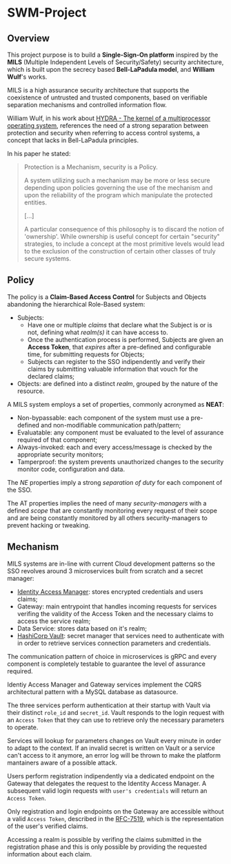 # SWM-Project

## Overview
This project purpose is to build a **Single-Sign-On platform** inspired by the **MILS** (Multiple Independent Levels of Security/Safety) security architecture, which is built upon the secrecy based **Bell-LaPadula model**, and **William Wulf**'s works.

MILS is a high assurance security architecture that supports the coexistence of untrusted and trusted components, based on verifiable separation mechanisms and controlled information flow.

William Wulf, in his work about [HYDRA - The kernel of a multiprocessor operating system](https://dl.acm.org/doi/10.1145/355616.364017), references the need of a strong separation between protection and security when referring to access control systems, a concept that lacks in Bell-LaPadula principles.

In his paper he stated:
> Protection is a Mechanism, security is a Policy. 
> 
> A system utilizing such a mechanism may be more or less secure depending upon policies governing the use of the mechanism and upon the reliability of the program which manipulate the protected entities. 
> 
> [...]
> 
> A particular consequence of this philosophy is to discard the notion of 'ownership'. 
> While ownership is useful concept for certain "security" strategies, to include a concept at the most primitive levels would lead to the exclusion of the construction of certain other classes of truly secure systems.
 

## Policy
The policy is a **Claim-Based Access Control** for Subjects and Objects abandoning the hierarchical Role-Based system:

* Subjects: 
  * Have one or multiple _claims_ that declare what the Subject is or is not, defining what _realm(s)_ it can have access to. 
  * Once the authentication process is performed, Subjects are given an **Access Token**, that _expires_ after a pre-defined and configurable time, for submitting requests for Objects;
  * Subjects can register to the SSO indipendently and verify their claims by submitting valuable information that vouch for the declared claims;
* Objects: are defined into a distinct _realm_, grouped by the nature of the resource.

A MILS system employs a set of properties, commonly acronymed as **NEAT**:
* Non-bypassable: each component of the system must use a pre-defined and non-modifiable communication path/pattern;
* Evaluatable: any component must be evaluated to the level of assurance required of that component;
* Always-invoked: each and every access/message is checked by the appropriate security monitors;
* Tamperproof: the system prevents unauthorized changes to the security monitor code, configuration and data.

The _NE_ properties imply a strong _separation of duty_ for each component of the SSO.

The AT properties implies the need of many _security-managers_ with a defined _scope_ that are constantly monitoring every request of their scope and are being constantly monitored by all others security-managers to prevent hacking or tweaking.


## Mechanism
MILS systems are in-line with current Cloud development patterns so the SSO revolves around 3 microservices built from scratch and a secret manager:
* [Identity Access Manager](iam/README.md): stores encrypted credentials and users claims;
* Gateway: main entrypoint that handles incoming requests for services verifing the validity of the Access Token and the necessary claims to access the service realm;
* Data Service: stores data based on it's realm;
* [HashiCorp Vault](vault/README.md): secret manager that services need to authenticate with in order to retrieve services connection parameters and credentials.

The communication pattern of choice in microservices is gRPC and every component is completely testable to guarantee the level of assurance required.

Identiy Access Manager and Gateway services implement the CQRS architectural pattern with a MySQL database as datasource.

The three services perform authentication at their startup with Vault via their distinct `role_id` and `secret_id`. Vault responds to the login request with an `Access Token`  that they can use to retrieve only the necessary parameters to operate.

Services will lookup for parameters changes on Vault every minute in order to adapt to the context. If an invalid secret is written on Vault or a service can't access to it anymore, an error log will be thrown to make the platform mantainers aware of a possible attack.

Users perform registration indipendently via a dedicated endpoint on the Gateway that delegates the request to the Identity Access Manager. A subsequent valid login requests with `user's credentials` will return an `Access Token`.

Only registration and login endpoints on the Gateway are accessible without a valid `Access Token`, described in the [RFC-7519](https://tools.ietf.org/html/rfc7519), which is the representation of the user's verified claims.

Accessing a realm is possible by verifing the claims submitted in the registration phase and this is only possible by providing the requested information about each claim.